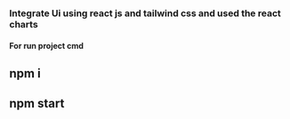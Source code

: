### Integrate Ui using react js and tailwind css and used the react charts

#### For run project cmd
## npm i
## npm start
